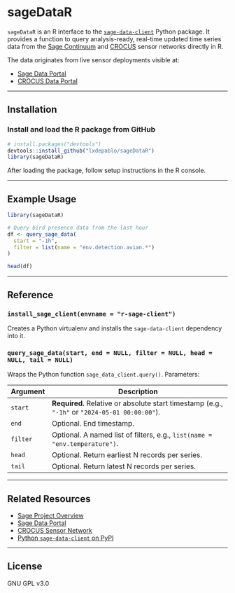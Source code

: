 # sageDataR

`sageDataR` is an R interface to the [`sage-data-client`](https://pypi.org/project/sage-data-client/) Python package. It provides a function to query analysis-ready, real-time updated time series data from the [Sage Continuum](https://sagecontinuum.org/about) and [CROCUS](https://crocus-urban.org/) sensor networks directly in R.

The data originates from live sensor deployments visible at:

- [Sage Data Portal](https://portal.sagecontinuum.org/nodes)
- [CROCUS Data Portal](https://crocus.sagecontinuum.org/nodes)

---

## Installation

### Install and load the R package from GitHub

```r
# install.packages("devtools")
devtools::install_github("lxdepablo/sageDataR")
library(sageDataR)
```

After loading the package, follow setup instructions in the R console.

---

## Example Usage

```r
library(sageDataR)

# Query bird presence data from the last hour
df <- query_sage_data(
  start = "-1h",
  filter = list(name = "env.detection.avian.*")
)

head(df)
```

---

## Reference

### `install_sage_client(envname = "r-sage-client")`

Creates a Python virtualenv and installs the `sage-data-client` dependency into it.

### `query_sage_data(start, end = NULL, filter = NULL, head = NULL, tail = NULL)`

Wraps the Python function `sage_data_client.query()`. Parameters:

| Argument | Description |
|----------|-------------|
| `start`  | **Required.** Relative or absolute start timestamp (e.g., `"-1h"` or `"2024-05-01 00:00:00"`). |
| `end`    | Optional. End timestamp. |
| `filter` | Optional. A named list of filters, e.g., `list(name = "env.temperature")`. |
| `head`   | Optional. Return earliest N records per series. |
| `tail`   | Optional. Return latest N records per series. |

---

## Related Resources

- [Sage Project Overview](https://sagecontinuum.org/about)
- [Sage Data Portal](https://portal.sagecontinuum.org/nodes)
- [CROCUS Sensor Network](https://crocus.sagecontinuum.org/nodes)
- [Python `sage-data-client` on PyPI](https://pypi.org/project/sage-data-client/)

---

## License

GNU GPL v3.0
